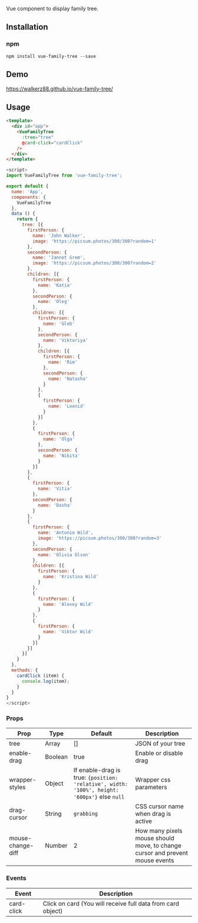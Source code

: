 Vue component to display family tree.

## Installation
### npm
```
npm install vue-family-tree --save
```
## Demo
https://walkerz88.github.io/vue-family-tree/
## Usage
```html
<template>
  <div id="app">
    <VueFamilyTree
      :tree="tree"
      @card-click="cardClick"
    />
  </div>
</template>
```
```js
<script>
import VueFamilyTree from 'vue-family-tree';

export default {
  name: 'App',
  components: {
    VueFamilyTree
  },
  data () {
    return {
      tree: [{
        firstPerson: {
          name: 'John Walker',
          image: 'https://picsum.photos/300/300?random=1'
        },
        secondPerson: {
          name: 'Jannet Grem',
          image: 'https://picsum.photos/300/300?random=2'
        },
        children: [{
          firstPerson: {
            name: 'Katia'
          },
          secondPerson: {
            name: 'Oleg'
          },
          children: [{
            firstPerson: {
              name: 'Gleb'
            },
            secondPerson: {
              name: 'Viktoriya'
            },
            children: [{
              firstPerson: {
                name: 'Rim'
              },
              secondPerson: {
                name: 'Natasha'
              }
            },
            {
              firstPerson: {
                name: 'Leonid'
              }
            }]
          },
          {
            firstPerson: {
              name: 'Olga'
            },
            secondPerson: {
              name: 'Nikita'
            }
          }]
        },
        {
          firstPerson: {
            name: 'Vitia'
          },
          secondPerson: {
            name: 'Dasha'
          }
        },
        {
          firstPerson: {
            name: 'Antonio Wild',
            image: 'https://picsum.photos/300/300?random=3'
          },
          secondPerson: {
            name: 'Olivia Olson'
          },
          children: [{
            firstPerson: {
              name: 'Kristina Wild'
            }
          },
          {
            firstPerson: {
              name: 'Alexey Wild'
            }
          },
          {
            firstPerson: {
              name: 'Viktor Wild'
            }
          }]
        }]
      }]
    }
  },
  methods: {
    cardClick (item) {
      console.log(item);
    }
  }
}
</script>

```
### Props
Prop    | Type | Default | Description
---     | ---- | ------- | -----------
tree | Array | [] | JSON of your tree
enable-drag | Boolean | true | Enable or disable drag
wrapper-styles | Object | If enable-drag is true: `{position: 'relative', width: '100%', height: '600px'}` else `null` | Wrapper css parameters
drag-cursor | String | `grabbing` | CSS cursor name when drag is active
mouse-change-diff | Number | 2 | How many pixels mouse should move, to change cursor and prevent mouse events

### Events
Event | Description
--- | ---
card-click | Click on card (You will receive full data from card object)